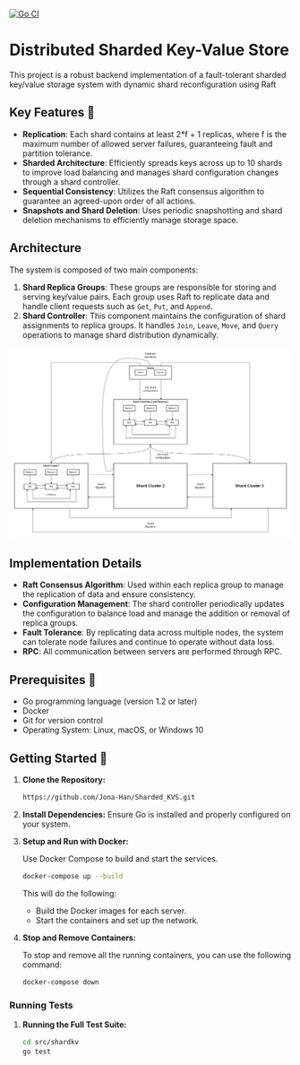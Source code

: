 [![Go CI](https://github.com/Jona-Han/Sharded_KVS/actions/workflows/ci.yml/badge.svg)](https://github.com/Jona-Han/Sharded_KVS/actions/workflows/ci.yml)

# Distributed Sharded Key-Value Store

This project is a robust backend implementation of a fault-tolerant sharded key/value storage system with dynamic shard reconfiguration using Raft

## Key Features 🌟
- **Replication**: Each shard contains at least 2*f + 1 replicas, where f is the maximum number of allowed server failures, guaranteeing fault and partition tolerance.
- **Sharded Architecture**: Efficiently spreads keys across up to 10 shards to improve load balancing and manages shard configuration changes through a shard controller.
- **Sequential Consistency**: Utilizes the Raft consensus algorithm to guarantee an agreed-upon order of all actions.
- **Snapshots and Shard Deletion**: Uses periodic snapshotting and shard deletion mechanisms to efficiently manage storage space.


## Architecture

The system is composed of two main components:

1. **Shard Replica Groups**: These groups are responsible for storing and serving key/value pairs. Each group uses Raft to replicate data and handle client requests such as `Get`, `Put`, and `Append`.
2. **Shard Controller**: This component maintains the configuration of shard assignments to replica groups. It handles `Join`, `Leave`, `Move`, and `Query` operations to manage shard distribution dynamically.

![Architecture](./images/kvs_architecture.jpg)

## Implementation Details

- **Raft Consensus Algorithm**: Used within each replica group to manage the replication of data and ensure consistency.
- **Configuration Management**: The shard controller periodically updates the configuration to balance load and manage the addition or removal of replica groups.
- **Fault Tolerance**: By replicating data across multiple nodes, the system can tolerate node failures and continue to operate without data loss.
- **RPC**: All communication between servers are performed through RPC.

## Prerequisites 📝
* Go programming language (version 1.2 or later)
* Docker
* Git for version control
* Operating System: Linux, macOS, or Windows 10
  
## Getting Started 🚀

1. **Clone the Repository:**
    ```sh
    https://github.com/Jona-Han/Sharded_KVS.git
    ```

2. **Install Dependencies:**
    Ensure Go is installed and properly configured on your system.

3. **Setup and Run with Docker:**

    Use Docker Compose to build and start the services.

    ```sh
    docker-compose up --build
    ```

    This will do the following:
    - Build the Docker images for each server.
    - Start the containers and set up the network.

4. **Stop and Remove Containers:**

    To stop and remove all the running containers, you can use the following command:

    ```sh
    docker-compose down
    ```

### Running Tests
1. **Running the Full Test Suite:**
    ```sh
    cd src/shardkv
    go test
    ```

